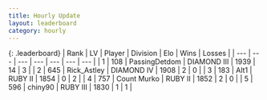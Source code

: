 ```yaml
---
title: Hourly Update
layout: leaderboard
category: hourly
---
```


{: .leaderboard}
| Rank | LV | Player | Division | Elo | Wins | Losses |
| --- | --- | --- | --- | --- | --- | --- |
| <span data-change="1">1</span> | 108 | <span title="ID: 454837">PassingDetdom</span> | DIAMOND III | <span data-change="39">1939</span> | <span data-change="8">14</span> | <span data-change="1">3</span> |
| <span data-change="-1">2</span> | 645 | <span title="ID: 466583">Rick_Astley</span> | DIAMOND IV | <span data-change="0">1908</span> | <span data-change="0">2</span> | <span data-change="0">0</span> |
| <span data-change="0">3</span> | 183 | <span title="ID: 443550">Alt1</span> | RUBY II | <span data-change="0">1854</span> | <span data-change="0">0</span> | <span data-change="0">2</span> |
| <span data-change="0">4</span> | 757 | <span title="ID: 498323">Count Murko</span> | RUBY II | <span data-change="9">1852</span> | <span data-change="1">2</span> | <span data-change="0">0</span> |
| <span data-change="-">5</span> | 596 | <span title="ID: 236413">chiny90</span> | RUBY III | <span data-change="-">1830</span> | <span data-change="-">1</span> | <span data-change="-">1</span> |